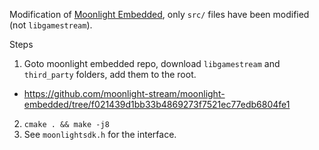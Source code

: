 Modification of [Moonlight Embedded](https://github.com/moonlight-stream/moonlight-embedded/tree/f021439d1bb33b4869273f7521ec77edb6804fe1), only `src/` files have been modified (not `libgamestream`).

Steps 
1. Goto moonlight embedded repo, download `libgamestream` and `third_party` folders, add them to the root.
  - https://github.com/moonlight-stream/moonlight-embedded/tree/f021439d1bb33b4869273f7521ec77edb6804fe1
2. `cmake . && make -j8`
3. See `moonlightsdk.h` for the interface. 


